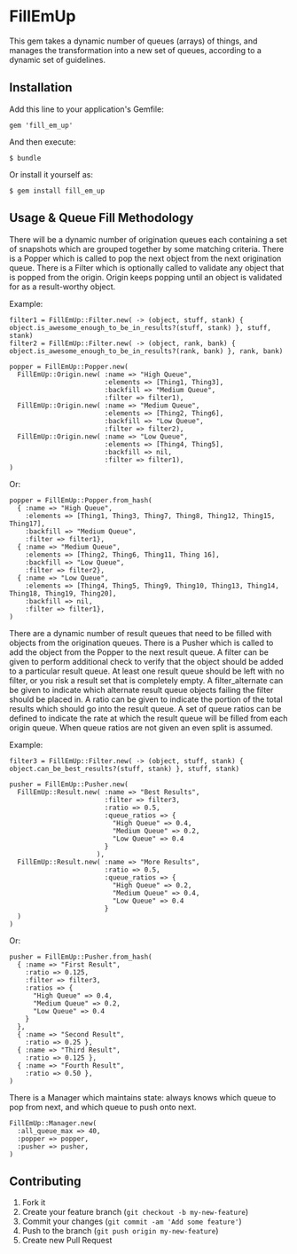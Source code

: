 # FillEmUp

This gem takes a dynamic number of queues (arrays) of things, and manages the transformation into a new set of queues,
according to a dynamic set of guidelines.

## Installation

Add this line to your application's Gemfile:

    gem 'fill_em_up'

And then execute:

    $ bundle

Or install it yourself as:

    $ gem install fill_em_up

## Usage & Queue Fill Methodology

There will be a dynamic number of origination queues each containing a set of snapshots which are grouped together by
some matching criteria.
There is a Popper which is called to pop the next object from the next origination queue.
There is a Filter which is optionally called to validate any object that is popped from the origin.
Origin keeps popping until an object is validated for as a result-worthy object.

Example:

    filter1 = FillEmUp::Filter.new( -> (object, stuff, stank) { object.is_awesome_enough_to_be_in_results?(stuff, stank) }, stuff, stank)
    filter2 = FillEmUp::Filter.new( -> (object, rank, bank) { object.is_awesome_enough_to_be_in_results?(rank, bank) }, rank, bank)

    popper = FillEmUp::Popper.new(
      FillEmUp::Origin.new( :name => "High Queue",
                            :elements => [Thing1, Thing3],
                            :backfill => "Medium Queue",
                            :filter => filter1),
      FillEmUp::Origin.new( :name => "Medium Queue",
                            :elements => [Thing2, Thing6],
                            :backfill => "Low Queue",
                            :filter => filter2),
      FillEmUp::Origin.new( :name => "Low Queue",
                            :elements => [Thing4, Thing5],
                            :backfill => nil,
                            :filter => filter1),
    )

Or:

    popper = FillEmUp::Popper.from_hash(
      { :name => "High Queue",
        :elements => [Thing1, Thing3, Thing7, Thing8, Thing12, Thing15, Thing17],
        :backfill => "Medium Queue",
        :filter => filter1},
      { :name => "Medium Queue",
        :elements => [Thing2, Thing6, Thing11, Thing 16],
        :backfill => "Low Queue",
        :filter => filter2},
      { :name => "Low Queue",
        :elements => [Thing4, Thing5, Thing9, Thing10, Thing13, Thing14, Thing18, Thing19, Thing20],
        :backfill => nil,
        :filter => filter1},
    )

There are a dynamic number of result queues that need to be filled with objects from the origination queues.
There is a Pusher which is called to add the object from the Popper to the next result queue.
A filter can be given to perform additional check to verify that the object should be added to a particular result queue.
At least one result queue should be left with no filter, or you risk a result set that is completely empty.
A filter_alternate can be given to indicate which alternate result queue objects failing the filter should be placed in.
A ratio can be given to indicate the portion of the total results which should go into the result queue.
A set of queue ratios can be defined to indicate the rate at which the result queue will be filled from each origin queue.
When queue ratios are not given an even split is assumed.

Example:

    filter3 = FillEmUp::Filter.new( -> (object, stuff, stank) { object.can_be_best_results?(stuff, stank) }, stuff, stank)

    pusher = FillEmUp::Pusher.new(
      FillEmUp::Result.new( :name => "Best Results",
                            :filter => filter3,
                            :ratio => 0.5,
                            :queue_ratios => {
                              "High Queue" => 0.4,
                              "Medium Queue" => 0.2,
                              "Low Queue" => 0.4
                            }
                          ),
      FillEmUp::Result.new( :name => "More Results",
                            :ratio => 0.5,
                            :queue_ratios => {
                              "High Queue" => 0.2,
                              "Medium Queue" => 0.4,
                              "Low Queue" => 0.4
                            }
      )
    )

Or:

    pusher = FillEmUp::Pusher.from_hash(
      { :name => "First Result",
        :ratio => 0.125,
        :filter => filter3,
        :ratios => {
          "High Queue" => 0.4,
          "Medium Queue" => 0.2,
          "Low Queue" => 0.4
        }
      },
      { :name => "Second Result",
        :ratio => 0.25 },
      { :name => "Third Result",
        :ratio => 0.125 },
      { :name => "Fourth Result",
        :ratio => 0.50 },
    )

There is a Manager which maintains state: always knows which queue to pop from next, and which queue to push onto next.

    FillEmUp::Manager.new(
      :all_queue_max => 40,
      :popper => popper,
      :pusher => pusher,
    )

## Contributing

1. Fork it
2. Create your feature branch (`git checkout -b my-new-feature`)
3. Commit your changes (`git commit -am 'Add some feature'`)
4. Push to the branch (`git push origin my-new-feature`)
5. Create new Pull Request
